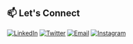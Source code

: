 
## 📫 Let's Connect

[![LinkedIn](https://img.shields.io/badge/-LinkedIn-0077B5?style=flat-square&logo=linkedin&logoColor=white)](https://www.linkedin.com/in/achyuth-kumar-698105325)
[![Twitter](https://img.shields.io/badge/-Twitter-1DA1F2?style=flat-square&logo=twitter&logoColor=white)](https://x.com/Achyuth88344725?t=aQNkQOXmCNs4581HVgKvzg&s=09)
[![Email](https://img.shields.io/badge/-Email-D14836?style=flat-square&logo=gmail&logoColor=white)](mailto:achyuthk865@gmail.com)
[![Instagram](https://img.shields.io/badge/-Instagram-E4405F?style=flat-square&logo=instagram&logoColor=white)](https://www.instagram.com/achyuth_kumar85/)
